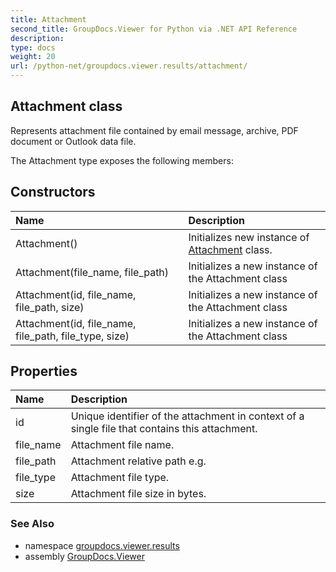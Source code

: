 ```yaml
---
title: Attachment
second_title: GroupDocs.Viewer for Python via .NET API Reference
description: 
type: docs
weight: 20
url: /python-net/groupdocs.viewer.results/attachment/
---
```


## Attachment class

Represents attachment file contained by email message, archive, PDF document or Outlook data file.

The Attachment type exposes the following members:
## Constructors
| Name | Description |
| :- | :- |
|Attachment()|Initializes new instance of [Attachment](/viewer/python-net/groupdocs.viewer.results/attachment/) class.|
|Attachment(file_name, file_path)|Initializes a new instance of the Attachment class|
|Attachment(id, file_name, file_path, size)|Initializes a new instance of the Attachment class|
|Attachment(id, file_name, file_path, file_type, size)|Initializes a new instance of the Attachment class|
## Properties
| Name | Description |
| :- | :- |
|id|Unique identifier of the attachment in context of a single file that contains this attachment.|
|file_name|Attachment file name.|
|file_path|Attachment relative path e.g.|
|file_type|Attachment file type.|
|size|Attachment file size in bytes.|

### See Also

* namespace [groupdocs.viewer.results](/viewer/python-net/groupdocs.viewer.results/)
* assembly [GroupDocs.Viewer](/viewer/python-net/)

